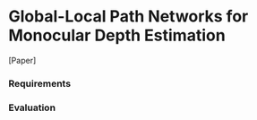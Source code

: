 # Global-Local Path Networks for Monocular Depth Estimation

[Paper]

### Requirements

### Evaluation
